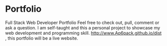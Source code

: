 # Portfolio
Full Stack Web Developer Portfolio
Feel free to check out, pull, comment or ask a question. I am self-taught and this a personal project to showcase my web development and programming skill. http://www.Ap6pack.github.io/dist , this portfolio will be a live website.
